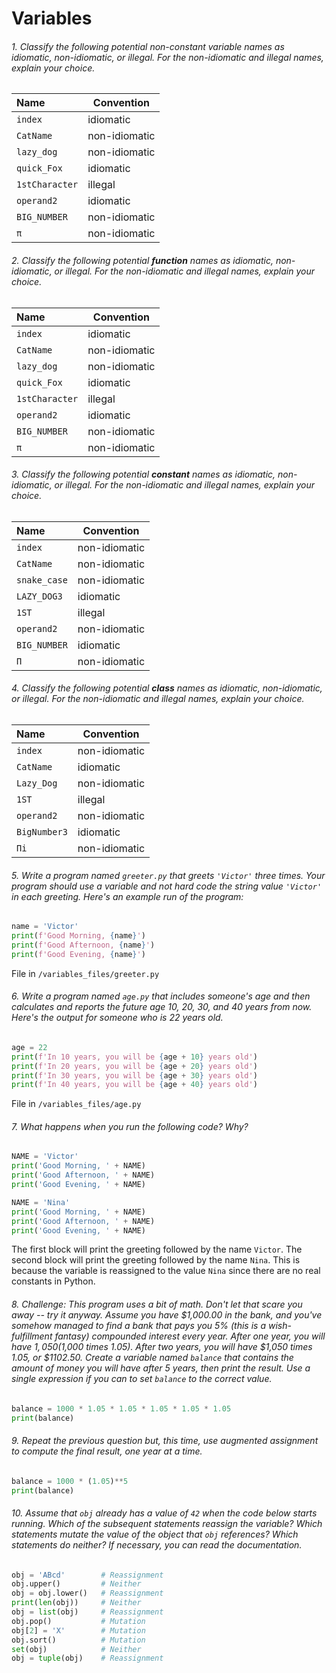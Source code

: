 # Variables

###### *1. Classify the following potential non-constant variable names as idiomatic, non-idiomatic, or illegal. For the non-idiomatic and illegal names, explain your choice.*

| Name           | **Convention** |
| :------------- | -------------- |
| `index`        | idiomatic      |
| `CatName`      | non-idiomatic  |
| `lazy_dog`     | non-idiomatic  |
| `quick_Fox`    | idiomatic      |
| `1stCharacter` | illegal        |
| `operand2`     | idiomatic      |
| `BIG_NUMBER`   | non-idiomatic  |
| `π`            | non-idiomatic  |

###### *2. Classify the following potential **function** names as idiomatic, non-idiomatic, or illegal. For the non-idiomatic and illegal names, explain your choice.*

| Name           | **Convention** |
| :------------- | -------------- |
| `index`        | idiomatic      |
| `CatName`      | non-idiomatic  |
| `lazy_dog`     | non-idiomatic  |
| `quick_Fox`    | idiomatic      |
| `1stCharacter` | illegal        |
| `operand2`     | idiomatic      |
| `BIG_NUMBER`   | non-idiomatic  |
| `π`            | non-idiomatic  |

###### *3. Classify the following potential **constant** names as idiomatic, non-idiomatic, or illegal. For the non-idiomatic and illegal names, explain your choice.*

| Name         | **Convention** |
| :----------- | -------------- |
| `index`      | non-idiomatic  |
| `CatName`    | non-idiomatic  |
| `snake_case` | non-idiomatic  |
| `LAZY_DOG3`  | idiomatic      |
| `1ST`        | illegal        |
| `operand2`   | non-idiomatic  |
| `BIG_NUMBER` | idiomatic      |
| `Π`          | non-idiomatic  |

###### *4. Classify the following potential **class** names as idiomatic, non-idiomatic, or illegal. For the non-idiomatic and illegal names, explain your choice.*

| Name         | **Convention** |
| :----------- | -------------- |
| `index`      | non-idiomatic  |
| `CatName`    | idiomatic      |
| `Lazy_Dog`   | non-idiomatic  |
| `1ST`        | illegal        |
| `operand2`   | non-idiomatic  |
| `BigNumber3` | idiomatic      |
| `Πi`         | non-idiomatic  |

###### *5. Write a program named `greeter.py` that greets `'Victor'` three times. Your program should use a variable and not hard code the string value `'Victor'` in each greeting. Here's an example run of the program:*

```python
name = 'Victor'
print(f'Good Morning, {name}')
print(f'Good Afternoon, {name}')
print(f'Good Evening, {name}')
```

File in `/variables_files/greeter.py`

###### *6. Write a program named `age.py` that includes someone's age  and then calculates and reports the future age 10, 20, 30, and 40 years  from now. Here's the output for someone who is 22 years old.*

```python
age = 22
print(f'In 10 years, you will be {age + 10} years old')
print(f'In 20 years, you will be {age + 20} years old')
print(f'In 30 years, you will be {age + 30} years old')
print(f'In 40 years, you will be {age + 40} years old')
```

File in `/variables_files/age.py`

###### *7. What happens when you run the following code? Why?*

```python
NAME = 'Victor'
print('Good Morning, ' + NAME)
print('Good Afternoon, ' + NAME)
print('Good Evening, ' + NAME)

NAME = 'Nina'
print('Good Morning, ' + NAME)
print('Good Afternoon, ' + NAME)
print('Good Evening, ' + NAME)
```

The first block will print the greeting followed by the name `Victor`. The second block will print the greeting followed by the name `Nina`. This is because the variable is reassigned to the value `Nina` since there are no real constants in Python.

###### *8. Challenge: This program uses a bit of math. Don't let that scare you away -- try it anyway. Assume you have $1,000.00 in the bank, and you've somehow managed to  find a bank that pays you 5% (this is a wish-fulfillment fantasy)  compounded interest every year. After one year, you will have $1,050  ($1,000 times 1.05). After two years, you will have $1,050 times 1.05, or $1102.50. Create a variable named `balance` that contains  the amount of money you will have after 5 years, then print the result. Use a single expression if you can to set `balance` to the correct value.*

```python
balance = 1000 * 1.05 * 1.05 * 1.05 * 1.05 * 1.05
print(balance)
```

###### *9. Repeat the previous question but, this time, use augmented assignment to compute the final result, one year at a time.*

```python
balance = 1000 * (1.05)**5
print(balance)
```

###### *10. Assume that `obj` already has a value of `42` when the code below starts running. Which of the subsequent statements  reassign the variable? Which statements mutate the value of the object  that `obj` references? Which statements do neither? If necessary, you can read the documentation.*

```python
obj = 'ABcd'        # Reassignment
obj.upper()         # Neither
obj = obj.lower()   # Reassignment
print(len(obj))     # Neither
obj = list(obj)     # Reassignment
obj.pop()           # Mutation
obj[2] = 'X'        # Mutation
obj.sort()          # Mutation
set(obj)            # Neither
obj = tuple(obj)    # Reassignment
```

